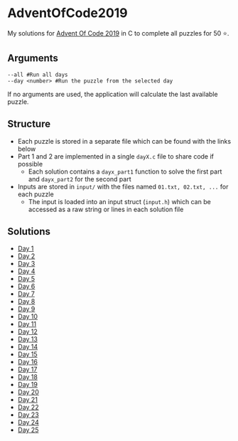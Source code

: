 # AdventOfCode2019
My solutions for [Advent Of Code 2019](https://adventofcode.com/2019) in C to complete all puzzles for 50 ⭐.

## Arguments
```
--all #Run all days
--day <number> #Run the puzzle from the selected day
```
If no arguments are used, the application will calculate the last available puzzle.

## Structure
- Each puzzle is stored in a separate file which can be found with the links below
- Part 1 and 2 are implemented in a single `dayX.c` file to share code if possible
  - Each solution contains a `dayx_part1` function to solve the first part and `dayx_part2` for the second part
- Inputs are stored in `input/` with the files named `01.txt, 02.txt, ...` for each puzzle
  - The input is loaded into an input struct (`input.h`) which can be accessed as a raw string or lines in each solution file

## Solutions
- [Day 1](src/day01.c)
- [Day 2](src/day02.c)
- [Day 3](src/day03.c)
- [Day 4](src/day04.c)
- [Day 5](src/day05.c)
- [Day 6](src/day06.c)
- [Day 7](src/day07.c)
- [Day 8](src/day08.c)
- [Day 9](src/day09.c)
- [Day 10](src/day10.c)
- [Day 11](src/day11.c)
- [Day 12](src/day12.c)
- [Day 13](src/day13.c)
- [Day 14](src/day14.c)
- [Day 15](src/day15.c)
- [Day 16](src/day16.c)
- [Day 17](src/day17.c)
- [Day 18](src/day18.c)
- [Day 19](src/day19.c)
- [Day 20](src/day20.c)
- [Day 21](src/day21.c)
- [Day 22](src/day22.c)
- [Day 23](src/day23.c)
- [Day 24](src/day24.c)
- [Day 25](src/day25.c)
